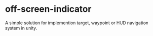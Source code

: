 # off-screen-indicator
A simple solution for implemention target, waypoint or HUD navigation system in unity.
